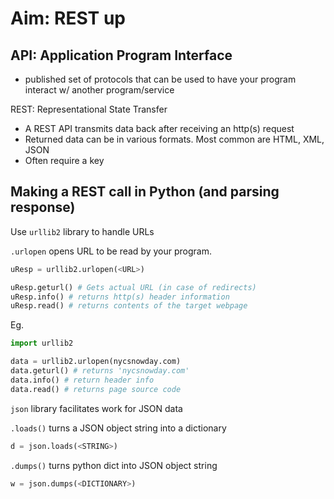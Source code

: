 # Aim: REST up

## API: Application Program Interface

* published set of protocols that can be used to have your program
  interact w/ another program/service

REST: Representational State Transfer
* A REST API transmits data back after receiving an http(s) request
* Returned data can be in various formats. Most common are HTML, XML, JSON
* Often require a key

## Making a REST call in Python (and parsing response)

Use `urllib2` library to handle URLs

`.urlopen` opens URL to be read by your program.

```python
uResp = urllib2.urlopen(<URL>)

uResp.geturl() # Gets actual URL (in case of redirects)
uResp.info() # returns http(s) header information
uResp.read() # returns contents of the target webpage
```

Eg.
```python
import urllib2

data = urllib2.urlopen(nycsnowday.com)
data.geturl() # returns 'nycsnowday.com'
data.info() # return header info
data.read() # returns page source code
```

`json` library facilitates work for JSON data

`.loads()` turns a JSON object string into a dictionary
```python
d = json.loads(<STRING>)
```

`.dumps()` turns python dict into JSON object string
```python
w = json.dumps(<DICTIONARY>)
```
